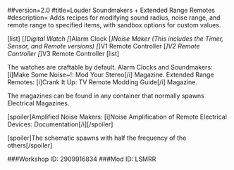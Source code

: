 ##version=2.0
#title=Louder Soundmakers + Extended Range Remotes
#description=
Adds recipes for modifying sound radius, noise range, and remote range to specified items, with sandbox options for custom values.

[list]
[*]Digital Watch
[*]Alarm Clock
[*]Noise Maker (This includes the Timer, Sensor, and Remote versions)
[*]V1 Remote Controller
[*]V2 Remote Controller
[*]V3 Remote Controller
[list]

The watches are craftable by default.
Alarm Clocks and Soundmakers: [i]Make Some Noise~!: Mod Your Stereo[/i] Magazine.
Extended Range Remotes: [i]Crank It Up: TV Remote Modding Guide[/i] Magazine.

The magazines can be found in any container that normally spawns Electrical Magazines.

[spoiler]Amplified Noise Makers: [i]Noise Amplification of Remote Electrical Devices: Documentation[/i][/spoiler]

[spoiler]The schematic spawns with half the frequency of the others[/spoiler]

###Workshop ID: 2909916834
###Mod ID: LSMRR